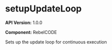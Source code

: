 # setupUpdateLoop

**API Version:** 1.0.0

**Component:** RebelCODE

Sets up the update loop for continuous execution

